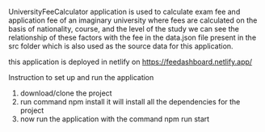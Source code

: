 UniversityFeeCalculator application is used to calculate exam fee and application fee of an imaginary university where fees are calculated on the basis of nationality, course, and the level of the study we can see the relationship of these factors with the fee in the data.json file present in the src folder which is also used as the source data for this application.

this application is deployed  in netlify on https://feedashboard.netlify.app/

Instruction to set up and run the application
1. download/clone the project 
2. run command npm install  it will install all the dependencies for the project
3. now run the application with the command npm run start 
